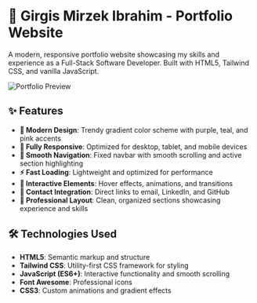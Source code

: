 # 🚀 Girgis Mirzek Ibrahim - Portfolio Website

A modern, responsive portfolio website showcasing my skills and experience as a Full-Stack Software Developer. Built with HTML5, Tailwind CSS, and vanilla JavaScript.

![Portfolio Preview](https://girgism.github.io/Resume/)

## ✨ Features

- **🎨 Modern Design**: Trendy gradient color scheme with purple, teal, and pink accents
- **📱 Fully Responsive**: Optimized for desktop, tablet, and mobile devices
- **🧭 Smooth Navigation**: Fixed navbar with smooth scrolling and active section highlighting
- **⚡ Fast Loading**: Lightweight and optimized for performance
- **🎯 Interactive Elements**: Hover effects, animations, and transitions
- **📧 Contact Integration**: Direct links to email, LinkedIn, and GitHub
- **🌟 Professional Layout**: Clean, organized sections showcasing experience and skills

## 🛠️ Technologies Used

- **HTML5**: Semantic markup and structure
- **Tailwind CSS**: Utility-first CSS framework for styling
- **JavaScript (ES6+)**: Interactive functionality and smooth scrolling
- **Font Awesome**: Professional icons
- **CSS3**: Custom animations and gradient effects
